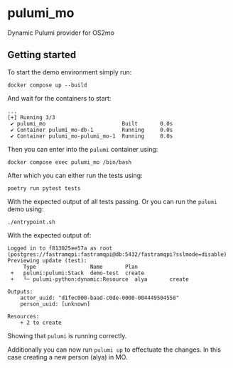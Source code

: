# pulumi_mo

Dynamic Pulumi provider for OS2mo

## Getting started

To start the demo environment simply run:
```
docker compose up --build
```
And wait for the containers to start:
```
...
[+] Running 3/3
 ✔ pulumi_mo                        Built       0.0s
 ✔ Container pulumi_mo-db-1         Running     0.0s
 ✔ Container pulumi_mo-pulumi_mo-1  Running     0.0s
```
Then you can enter into the `pulumi` container using:
```
docker compose exec pulumi_mo /bin/bash
```
After which you can either run the tests using:
```
poetry run pytest tests
```
With the expected output of all tests passing.
Or you can run the `pulumi` demo using:
```
./entrypoint.sh
```
With the expected output of:
```
Logged in to f813025ee57a as root (postgres://fastramqpi:fastramqpi@db:5432/fastramqpi?sslmode=disable)
Previewing update (test):
     Type                 Name       Plan
 +   pulumi:pulumi:Stack  demo-test  create
 +   └─ pulumi-python:dynamic:Resource  alya       create

Outputs:
    actor_uuid: "d1fec000-baad-c0de-0000-004449504558"
    person_uuid: [unknown]

Resources:
    + 2 to create
```
Showing that `pulumi` is running correctly.

Additionally you can now run `pulumi up` to effectuate the changes.
In this case creating a new person (alya) in MO.

